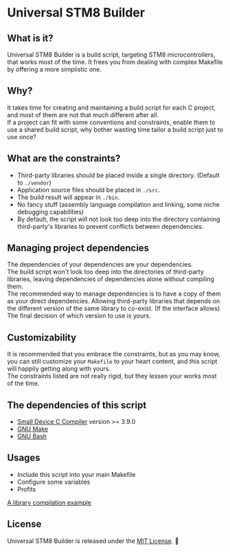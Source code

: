 # Universal STM8 Builder

## What is it?

Universal STM8 Builder is a build script, targeting STM8 microcontrollers, that works most of the time.
It frees you from dealing with complex Makefile by offering a more simplistic one.

## Why?

It takes time for creating and maintaining a build script for each C project,
and most of them are not that much different after all.  
If a project can fit with some conventions and constraints, enable them to use a shared build script,
why bother wasting time tailor a build script just to use once?

## What are the constraints?

- Third-party libraries should be placed inside a single directory. (Default to `./vendor`)
- Application source files should be placed in `./src`.
- The build result will appear in `./bin`.
- No fancy stuff (assembly language compilation and linking, some niche debugging capabilities)
- By default, the script will not look too deep into the directory containing third-party's libraries to prevent conflicts between dependencies.

## Managing project dependencies

The dependencies of your dependencies are your dependencies.  
The build script won't look too deep into the directories of third-party libraries, leaving dependencies of dependencies alone without compiling them.  
The recommended way to manage dependencies is to have a copy of them as your direct dependencies. Allowing third-party libraries that depends on the different version of the same library to co-exist. (If the interface allows) The final decision of which version to use is yours.

## Customizability

It is recommended that you embrace the constraints, but as you may know, you can still customize your `Makefile` to your heart content,
and this script will happily getting along with yours.  
The constraints listed are not really rigid, but they lessen your works most of the time.

## The dependencies of this script

* [Small Device C Compiler](http://sdcc.sourceforge.net/) version >= 3.9.0
* [GNU Make](https://www.gnu.org/software/make/)
* [GNU Bash](https://www.gnu.org/software/bash/)

## Usages

- Include this script into your main Makefile
- Configure some variables
- Profits

[A library compilation example](https://github.com/midnight-wonderer/stm8s-tim4-periodic-timer/blob/master/Makefile)

## License

Universal STM8 Builder is released under the [MIT License](LICENSE.md). :tada:
